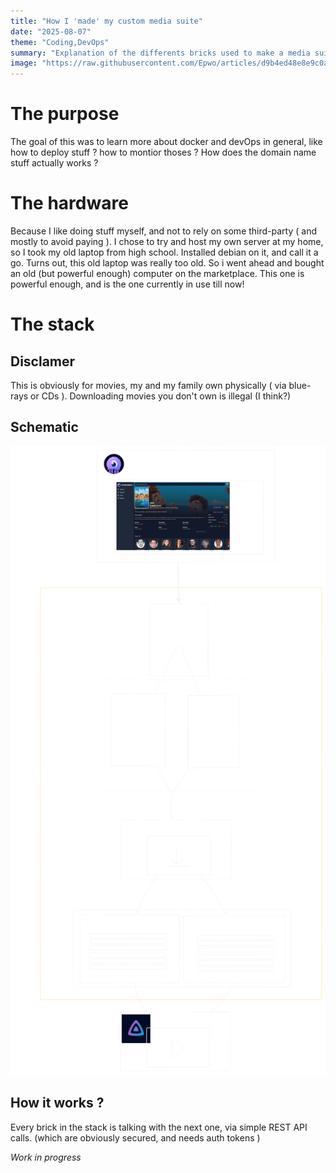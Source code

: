 ```yaml
---
title: "How I 'made' my custom media suite"
date: "2025-08-07"
theme: "Coding,DevOps"
summary: "Explanation of the differents bricks used to make a media suite, for me and my family. Using open source docker projects."
image: "https://raw.githubusercontent.com/Epwo/articles/d9b4ed48e8e9c0a4c082673b9595e06ec3ebe2b2/images/stream_stack/stream_stack.png"
---
```


# The purpose
The goal of this was to learn more about docker and devOps in general, like how to deploy stuff ? how to montior thoses ? How does the domain name stuff actually works ?

# The hardware
Because I like doing stuff myself, and not to rely on some third-party ( and mostly to avoid paying ). I chose to try and host my own server at my home, so I took my old laptop from high school. Installed debian on it, and call it a go.
Turns out, this old laptop was really too old. So i went ahead and bought an old (but powerful enough) computer on the marketplace. This one is powerful enough, and is the one currently in use till now!

# The stack
## Disclamer
This is obviously for movies, my and my family own physically ( via blue-rays or CDs ). Downloading movies you don't own is illegal (I think?)

## Schematic
![the schematic](https://raw.githubusercontent.com/Epwo/articles/1d91301d9f3b6205b72fdb24dbcc969d7ea255a8/images/stream_stack/schematic.svg)


## How it works ?

Every brick in the stack is talking with the next one, via simple REST API calls. (which are obviously secured, and needs auth tokens )

*Work in progress*
